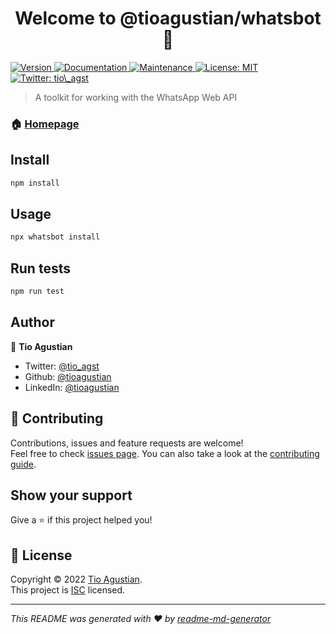 <h1 align="center">Welcome to @tioagustian/whatsbot 👋</h1>
<p>
  <a href="https://www.npmjs.com/package/@tioagustian/whatsbot" target="_blank">
    <img alt="Version" src="https://img.shields.io/npm/v/@tioagustian/whatsbot.svg">
  </a>
  <a href="https://github.com/tioagustian/whatsbot#readme" target="_blank">
    <img alt="Documentation" src="https://img.shields.io/badge/documentation-yes-brightgreen.svg" />
  </a>
  <a href="https://github.com/tioagustian/whatsbot/graphs/commit-activity" target="_blank">
    <img alt="Maintenance" src="https://img.shields.io/badge/Maintained%3F-yes-green.svg" />
  </a>
  <a href="https://github.com/tioagustian/whatsbot/blob/master/LICENSE" target="_blank">
    <img alt="License: MIT" src="https://img.shields.io/github/license/tioagustian/@tioagustian/whatsbot" />
  </a>
  <a href="https://twitter.com/tio\_agst" target="_blank">
    <img alt="Twitter: tio\_agst" src="https://img.shields.io/twitter/follow/tio_agst.svg?style=social" />
  </a>
</p>

> A toolkit for working with the WhatsApp Web API

### 🏠 [Homepage](https://github.com/tioagustian/whatsbot#readme)

## Install

```sh
npm install
```

## Usage

```sh
npx whatsbot install
```

## Run tests

```sh
npm run test
```

## Author

👤 **Tio Agustian**

* Twitter: [@tio\_agst](https://twitter.com/tio\_agst)
* Github: [@tioagustian](https://github.com/tioagustian)
* LinkedIn: [@tioagustian](https://linkedin.com/in/tioagustian)

## 🤝 Contributing

Contributions, issues and feature requests are welcome!<br />Feel free to check [issues page](https://github.com/tioagustian/whatsbot/issues). You can also take a look at the [contributing guide](https://github.com/tioagustian/whatsbot/blob/master/CONTRIBUTING.md).

## Show your support

Give a ⭐️ if this project helped you!

## 📝 License

Copyright © 2022 [Tio Agustian](https://github.com/tioagustian).<br />
This project is [ISC](https://github.com/tioagustian/whatsbot/blob/master/LICENSE) licensed.

***
_This README was generated with ❤️ by [readme-md-generator](https://github.com/kefranabg/readme-md-generator)_
